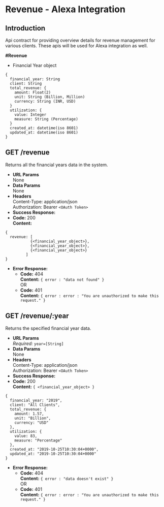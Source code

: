 # Revenue - Alexa Integration

**Introduction**
---
Api contract for providing overview details for revenue management for various clients. These apis will be used for Alexa integration as well.

**#Revenue**
* Financial Year object
```
{
  financial_year: String
  client: String 
  total_revenue: {
    amount: Float(2)
    unit: String (Billion, Million)
    currency: String (INR, USD)
  }
  utilization: {
    value: Integer
    measure: String (Percentage)
  }
  created_at: datetime(iso 8601)
  updated_at: datetime(iso 8601)
}
``` 
**GET /revenue**
----
  Returns all the financial years data in the system.
* **URL Params**  
  None
* **Data Params**  
  None
* **Headers**  
  Content-Type: application/json  
  Authorization: Bearer `<OAuth Token>`
* **Success Response:**  
* **Code:** 200  
  **Content:**  
```
{
  revenue: [
           {<financial_year_object>},
           {<financial_year_object>},
           {<financial_year_object>}
         ]
}
```
* **Error Response:**  
  * **Code:** 404  
  **Content:** `{ error : "data not found" }`  
  OR  
  * **Code:** 401  
  **Content:** `{ error : error : "You are unauthorized to make this request." }`

**GET /revenue/:year**
----
  Returns the specified financial year data.
* **URL Params**  
  *Required:* `year=[String]`
* **Data Params**  
  None
* **Headers**  
  Content-Type: application/json  
  Authorization: Bearer `<OAuth Token>`
* **Success Response:** 
* **Code:** 200  
  **Content:**  `{ <financial_year_object> }` 
```
{
  financial_year: "2019",
  client: "All Clients",
  total_revenue: {
    amount: 1.57,
    unit: "Billion",
    currency: "USD"
  },
  utilization: {
    value: 83,
    measure: "Percentage"
  },
  created_at: "2019-10-25T10:30:04+0000",
  updated_at: "2019-10-25T10:30:04+0000"
}
```
* **Error Response:**  
  * **Code:** 404  
  **Content:** `{ error : "data doesn't exist" }`  
  OR  
  * **Code:** 401  
  **Content:** `{ error : error : "You are unauthorized to make this request." }`

